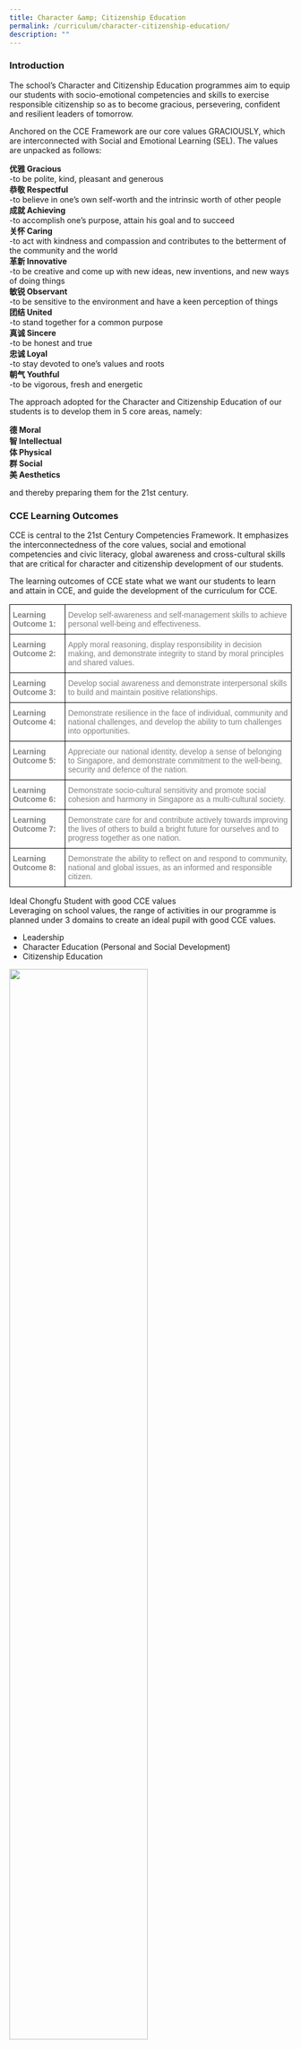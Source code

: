 ```yaml
---
title: Character &amp; Citizenship Education
permalink: /curriculum/character-citizenship-education/
description: ""
---
```

### Introduction

The school’s Character and Citizenship Education programmes aim to equip our students with socio-emotional competencies and skills to exercise responsible citizenship so as to become gracious, persevering, confident and resilient leaders of tomorrow.

Anchored on the CCE Framework are our core values GRACIOUSLY, which are interconnected with Social and Emotional Learning (SEL). The values are unpacked as follows:

**优雅 Gracious**  
\-to be polite, kind, pleasant and generous  
**恭敬 Respectful**  
\-to believe in one’s own self-worth and the intrinsic worth of other people  
**成就 Achieving**  
\-to accomplish one’s purpose, attain his goal and to succeed  
**关怀 Caring**  
\-to act with kindness and compassion and contributes to the betterment of the community and the world  
**革新 Innovative**  
\-to be creative and come up with new ideas, new inventions, and new ways of doing things  
**敏锐 Observant**  
\-to be sensitive to the environment and have a keen perception of things  
**团结 United**  
\-to stand together for a common purpose  
**真诚 Sincere**  
\-to be honest and true  
**忠诚 Loyal**  
\-to stay devoted to one’s values and roots  
**朝气 Youthful**  
\-to be vigorous, fresh and energetic

The approach adopted for the Character and Citizenship Education of our students is to develop them in 5 core areas, namely:

**德 Moral** <br>**智 Intellectual** <br> 
**体 Physical** <br>
**群 Social** <br> **美 Aesthetics**

and thereby preparing them for the 21st century.

### CCE Learning Outcomes

CCE is central to the 21st Century Competencies Framework. It emphasizes the interconnectedness of the core values, social and emotional competencies and civic literacy, global awareness and cross-cultural skills that are critical for character and citizenship development of our students.

The learning outcomes of CCE state what we want our students to learn and attain in CCE, and guide the development of the curriculum for CCE.

<style type="text/css">
.tg  {border-collapse:collapse;border-spacing:0;}
.tg td{border-color:black;border-style:solid;border-width:1px;font-family:Arial, sans-serif;font-size:14px;
  overflow:hidden;padding:10px 5px;word-break:normal;}
.tg th{border-color:black;border-style:solid;border-width:1px;font-family:Arial, sans-serif;font-size:14px;
  font-weight:normal;overflow:hidden;padding:10px 5px;word-break:normal;}
.tg .tg-soxn{background-color:#FFF;color:#808080;font-weight:bold;text-align:left;vertical-align:top}
.tg .tg-lm9i{background-color:#FFF;color:#808080;text-align:left;vertical-align:top}
</style>
<table class="tg">
<thead>
  <tr>
    <th class="tg-soxn"><span style="font-weight:bold">Learning Outcome 1:</span></th>
    <th class="tg-lm9i">Develop self-awareness and self-management skills to achieve personal well-being and effectiveness.</th>
  </tr>
</thead>
<tbody>
  <tr>
    <td class="tg-soxn"><span style="font-weight:bold">Learning Outcome 2:</span></td>
    <td class="tg-lm9i">Apply moral reasoning, display responsibility in decision making, and demonstrate integrity to stand by moral principles and shared values.</td>
  </tr>
  <tr>
    <td class="tg-soxn"><span style="font-weight:bold">Learning Outcome 3:</span></td>
    <td class="tg-lm9i">Develop social awareness and demonstrate interpersonal skills to build and maintain positive relationships.</td>
  </tr>
  <tr>
    <td class="tg-soxn"><span style="font-weight:bold">Learning Outcome 4:</span></td>
    <td class="tg-lm9i">Demonstrate resilience in the face of individual, community and national challenges, and develop the ability to turn challenges into opportunities.</td>
  </tr>
  <tr>
    <td class="tg-soxn"><span style="font-weight:bold">Learning Outcome 5:</span></td>
    <td class="tg-lm9i">Appreciate our national identity, develop a sense of belonging to Singapore, and demonstrate commitment to the well-being, security and defence of the nation.</td>
  </tr>
  <tr>
    <td class="tg-soxn"><span style="font-weight:bold">Learning Outcome 6:</span></td>
    <td class="tg-lm9i">Demonstrate socio-cultural sensitivity and promote social cohesion and harmony in Singapore as a multi-cultural society.</td>
  </tr>
  <tr>
    <td class="tg-soxn"><span style="font-weight:bold">Learning Outcome 7:</span></td>
    <td class="tg-lm9i">Demonstrate care for and contribute actively towards improving the lives of others to build a bright future for ourselves and to progress together as one nation.</td>
  </tr>
  <tr>
    <td class="tg-soxn"><span style="font-weight:bold">Learning Outcome 8:</span></td>
    <td class="tg-lm9i">Demonstrate the ability to reflect on and respond to community, national and global issues, as an informed and responsible citizen.</td>
  </tr>
</tbody>
</table>

Ideal Chongfu Student with good CCE values  
Leveraging on school values, the range of activities in our programme is planned under 3 domains to create an ideal pupil with good CCE values.  
* Leadership  
* Character Education (Personal and Social Development) 
* Citizenship Education

<img src="/images/cce1.png" style="width:70%">
		 
Our tagline for student leadership is Every Chongfu student, A Leader advocates that Chongfu students are leaders who are able to lead, motivate and inspire others. They are confident, innovative and possess the courage and conviction to stand firm in overcoming challenges and obstacles. Under Personal and Social development, Chongfu students are taught to be gracious and socially responsible. They work effectively in teams and care for the community and the environment. They continually strive for excellence and take pride in all they do.

With good citizenship education, every Chongfu child appreciates cultural differences and good governance. We want our Chongfu students to possess a sense of belonging to the home, school, community and Singapore.

With the aim to develop gracious, patriotic and global thinkers, the CCE programmes are specially tailored.

<style type="text/css">
.tg  {border-collapse:collapse;border-spacing:0;}
.tg td{border-color:black;border-style:solid;border-width:1px;font-family:Arial, sans-serif;font-size:14px;
  overflow:hidden;padding:10px 5px;word-break:normal;}
.tg th{border-color:black;border-style:solid;border-width:1px;font-family:Arial, sans-serif;font-size:14px;
  font-weight:normal;overflow:hidden;padding:10px 5px;word-break:normal;}
.tg .tg-soxn{background-color:#FFF;color:#808080;font-weight:bold;text-align:left;vertical-align:top}
.tg .tg-lm9i{background-color:#FFF;color:#808080;text-align:left;vertical-align:top}
.tg .tg-zrb3{background-color:#FFF;color:#F85125;text-align:left;vertical-align:top}
.tg .tg-0lax{text-align:left;vertical-align:top}
</style>
<table class="tg">
<thead>
  <tr>
    <th class="tg-soxn"><span style="font-weight:bold">FORMAL CURRICULUM</span></th>
    <th class="tg-soxn"><span style="font-weight:bold">MODULES</span></th>
    <th class="tg-soxn"><span style="font-weight:bold">EXPERIENCES</span></th>
  </tr>
</thead>
<tbody>
  <tr>
    <td class="tg-lm9i">CCE Lessons (MT)</td>
    <td class="tg-lm9i">Education &amp; Career Guidance (ECG)</td>
    <td class="tg-lm9i">Values In Action (VIA)</td>
  </tr>
  <tr>
    <td class="tg-lm9i">Form Teacher Guidance Period (FTGP)</td>
    <td class="tg-zrb3"><a href="https://moe-chongfu-staging.netlify.app/curriculum/sexuality-education"><span style="text-decoration:none;color:#F85125;background-color:transparent">Sexuality Education (SEd)</span></a></td>
    <td class="tg-lm9i">CCA Values Education</td>
  </tr>
  <tr>
    <td class="tg-lm9i">Lifeskills Package (Social Skills Lessons &amp; Learning Series)</td>
    <td class="tg-lm9i">Cyber Wellness</td>
    <td class="tg-lm9i">NE Commemorative Days</td>
  </tr>
  <tr>
    <td class="tg-lm9i">Infusion across all subjects</td>
    <td class="tg-lm9i">Social and Emotional Well-being and Support</td>
    <td class="tg-lm9i">Cohort Learning Journeys</td>
  </tr>
  <tr>
    <td class="tg-lm9i">Social Studies</td>
    <td class="tg-lm9i"></td>
    <td class="tg-lm9i">Outdoor Adventure Cohort Camps</td>
  </tr>
  <tr>
    <td class="tg-lm9i"> Assembly Programme (Values Talk)</td>
    <td class="tg-0lax"></td>
    <td class="tg-0lax"></td>
  </tr>
</tbody>
</table>

**CCE Lessons**

CCE Lessons These lessons which include CCE Form Teacher Guidance Period (FTGP), CCE Mother Tongue Languages (MTL) and Programme for Active Learning (PAL) provide the time for teachers to engage and build relationships with their students through discussions and effective classroom strategies. In addition to the syllabus of character and citizenship education, the school aims to equip students with relevant life skills to help them deal effectively with demands and challenges of their everyday life. The life skills lessons provide basic tips to help them develop their personal growth across P1 to P6 levels in the following areas:

* Social &amp; Mental Health  
* Coping with Changes  
* Study Skills

Teachers as Character Coaches lead students in reflecting and discussing relevant issues and scenarios. Students record their reflections which include knowledge and skills learnt in their FTGP journals and CCE Values Education Package.

**CCE Lessons (Mother Tongue)**<br>
CCE Lessons (Mother Tongue) focuses on developing the moral and social well-being of our pupils by helping them acquire and live by the values that guide them to make appropriate decisions. It not only plays a critical role in instilling sound moral values in our pupils so that they will be equipped with knowledge and life skills, it also nurtures them with the correct attitudes so that they will develop into morally upright, caring and responsible individuals and citizens.

Our school has been worked with SHHK Education committee and the other 4 SHHK (Primary) schools to jointly develop lesson package using SHHK graded storybooks to extend and reinforce teaching points aligned with the philosophy of our SHHK’s founder, Mr Tan Kah Kee, whilst maintaining the CCE (MT) syllabus/curriculum that espoused the R3ICH values, namely Respect, Responsibility, Resilience, Integrity, Caring and Harmony,.

**Education and Career Guidance**<br> 
Education and Career Guidance (ECG) helps students develop a sense of purpose in life. By nurturing self-awareness and self-directedness for lifelong learning, ECG helps students develop a growth mindset, adaptability, and a resilient attitude to embrace future opportunities and appreciate the value of all occupations.

<img src="/images/CareerGuidance_Picture1.jpg" style="width:70%">

This programme aims to create an awareness of what is required to fulfil one’s aspiration and ambition through the ECG lessons and MySkillsFuture portal.

Primary 5 and 6 students had fun navigating the rich content in the MySkillsFuture portal where they discovered their interests, abilities, and career aspirations.

**Social and Emotional Learning**<br> 
Programmes are designed and delivered so that students understand and are able to effectively manage the personal and emotional aspects of one’s life. They will learn to understand the importance of relationships with others and be able to effectively manage these relationships. They will acquire skills and knowledge that facilitate life-long learning or prepare them for their future careers. They will also possess skills, knowledge, values and attitudes to lead a healthy lifestyle and meaningful life and be gracious individuals.


<img src="/images/cce2.png" style="width:50%">
	
Teachers as Character Coaches lead students in reflecting and discussing relevant issues and scenarios. Students record their reflections which include knowledge and skills learnt in their journal.

**Cyber Wellness**<br>
With the cyberspace being more accessible to students, Cyber Wellness becomes more important as part of character and citizenship education which take care of the positive well-being of our young Internet users. It involves an understanding of the risks of harmful online behaviours, an awareness of how to protect oneself and other Internet users from such behaviours. The Framework focuses on developing the child’s instinct to protect himself and empower him to take responsibility for his own well-being in cyberspace.

The Cyber Wellness Framework guides schools in planning for a cyber wellness programme.  
It highlights two principles to guide students in their actions describes a 3-step process to explore cyber wellness issues. The school has already embarked on a cyberwellness programme to help students know how to manage themselves in cyberspace. We hope parents would be able to join us in inculcating the right values to our young.

![](/images/cce4.png)
**CCE Development Protocol**<br>  
As part of our school’s continued efforts to develop our students holistically, the CCE Development Protocol premised on a set of core values GRACIOUSLY was developed to help our students chart their development of character and citizenship. Values can be manifested through the students’ social and emotional competencies which are qualities and dispositions that will equip students to succeed for life.

**Rationale**<br> 
Though families play the most important role in supporting the growth of a child’s citizenship, personal development and character, schools share in these responsibilities as well. As teachers, it is our responsibility to help our students in their character development above academic success. And because what get measured matters, it is important to develop a tool to measure the presence and absence of these values identified.

**Tool**<br>
The protocol includes both a CCE Development card and the use of Teacher Student Conference. The card is a formative assessment tool based specifically on teachers’ observations of the student in their daily behaviour and also teachers’ interaction with them. Teachers who are also Character Coaches then use the conference as the opportunities to have meaningful conversations around the development of character. The conference serves as a vehicle for people to talk about character in a rigorous and nuanced manner. Teachers and parents can get to know each student as a whole child before deciding on the best way to help them level up their competencies. Students can also use feedback from the CCE development card to develop self-understanding and to take ownership of their personal growth by planning the next steps to improve.